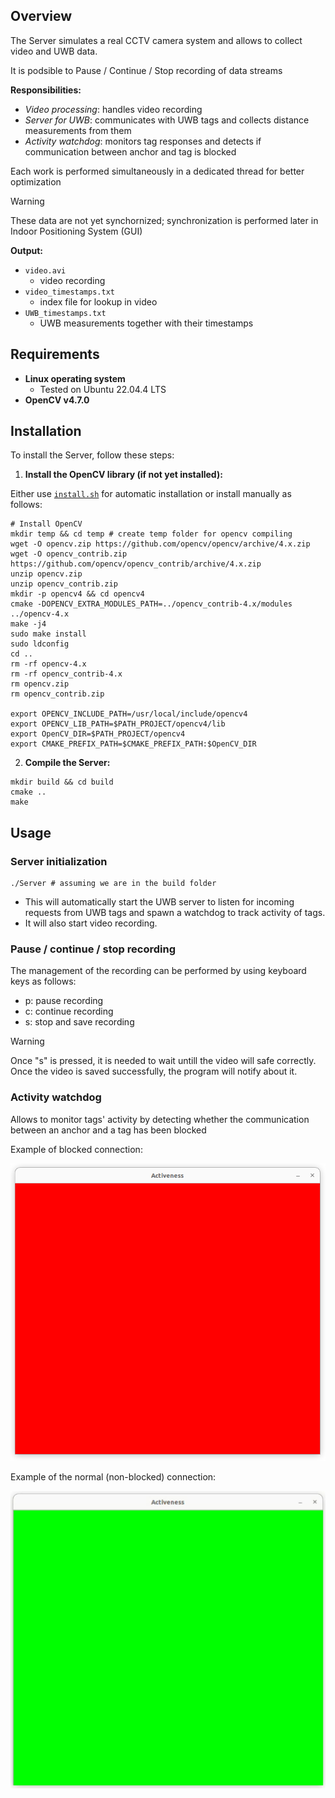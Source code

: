 ## Overview

The Server simulates a real CCTV camera system and allows to collect video and UWB data. 


It is podsible to Pause / Continue / Stop recording of data streams

**Responsibilities:**
- *Video processing*: handles video recording
- *Server for UWB*: communicates with UWB tags and collects distance measurements from them
- *Activity watchdog*: monitors tag responses and detects if communication between anchor and tag is blocked

Each work is performed simultaneously in a dedicated thread for better optimization

> [!Warning]
> These data are not yet synchornized; synchronization is performed later in Indoor Positioning System (GUI)

**Output:**
  - `video.avi`
    - video recording
  - `video_timestamps.txt`
    - index file for lookup in video
  - `UWB_timestamps.txt`
    - UWB measurements together with their timestamps

## Requirements

- **Linux operating system**
  - Tested on Ubuntu 22.04.4 LTS
- **OpenCV v4.7.0**

## Installation

To install the Server, follow these steps:

1. **Install the OpenCV library (if not yet installed):**

Either use [`install.sh`](../Implementation/install.sh) for automatic installation or install manually as follows:

```
# Install OpenCV
mkdir temp && cd temp # create temp folder for opencv compiling
wget -O opencv.zip https://github.com/opencv/opencv/archive/4.x.zip
wget -O opencv_contrib.zip https://github.com/opencv/opencv_contrib/archive/4.x.zip
unzip opencv.zip
unzip opencv_contrib.zip
mkdir -p opencv4 && cd opencv4
cmake -DOPENCV_EXTRA_MODULES_PATH=../opencv_contrib-4.x/modules ../opencv-4.x
make -j4
sudo make install
sudo ldconfig
cd ..
rm -rf opencv-4.x
rm -rf opencv_contrib-4.x
rm opencv.zip
rm opencv_contrib.zip

export OPENCV_INCLUDE_PATH=/usr/local/include/opencv4
export OPENCV_LIB_PATH=$PATH_PROJECT/opencv4/lib
export OpenCV_DIR=$PATH_PROJECT/opencv4
export CMAKE_PREFIX_PATH=$CMAKE_PREFIX_PATH:$OpenCV_DIR
```

2. **Compile the Server:**

```
mkdir build && cd build
cmake ..
make
```

## Usage

### Server initialization 

```
./Server # assuming we are in the build folder
```

- This will automatically start the UWB server to listen for incoming requests from UWB tags and spawn a watchdog to track activity of tags.
- It will also start video recording.

### Pause / continue / stop recording

The management of the recording can be performed by using keyboard keys as follows:

- p: pause recording
- c: continue recording
- s: stop and save recording

> [!Warning]
> Once "s" is pressed, it is needed to wait untill the video will safe correctly. Once the video is saved successfully, the program will notify about it. 

### Activity watchdog

Allows to monitor tags' activity by detecting whether the communication between an anchor and a tag has been blocked

Example of blocked connection:

![IndoorPositioningSystem](https://github.com/Razyapoo/Thesis-Documentation/blob/master/Archive/Documentation/Images%20for%20wiki/server_not_active.png)

Example of the normal (non-blocked) connection:

![IndoorPositioningSystem](https://github.com/Razyapoo/Thesis-Documentation/blob/master/Archive/Documentation/Images%20for%20wiki/server_is_active.png)
